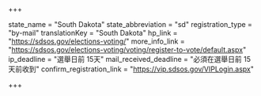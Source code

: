 +++

state_name = "South Dakota"
state_abbreviation = "sd"
registration_type = "by-mail"
translationKey = "South Dakota"
hp_link = "https://sdsos.gov/elections-voting/"
more_info_link = "https://sdsos.gov/elections-voting/voting/register-to-vote/default.aspx"
ip_deadline = "選舉日前 15天"
mail_received_deadline = "必須在選舉日前 15天前收到"
confirm_registration_link = "https://vip.sdsos.gov/VIPLogin.aspx"

+++